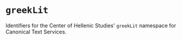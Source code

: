 # `greekLit`


Identifiers for the Center of Hellenic Studies' `greekLit` namespace for Canonical Text Services.

